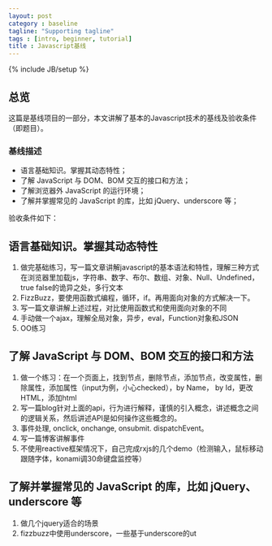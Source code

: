 ```yaml
---
layout: post
category : baseline
tagline: "Supporting tagline"
tags : [intro, beginner, tutorial]
title : Javascript基线
---
```

{% include JB/setup %}

## 总览

这篇是基线项目的一部分，本文讲解了基本的Javascript技术的基线及验收条件（即题目）。

### 基线描述

* 语言基础知识。掌握其动态特性；
* 了解 JavaScript 与 DOM、BOM 交互的接口和方法；
* 了解浏览器外 JavaScript 的运行环境；
* 了解并掌握常见的 JavaScript 的库，比如 jQuery、underscore 等；

验收条件如下：

## 语言基础知识。掌握其动态特性

1. 做完基础练习，写一篇文章讲解javascript的基本语法和特性，理解三种方式在浏览器里加载js，字符串、数字、布尔、数组、对象、Null、Undefined，true false的诡异之处，多行文本
2. FizzBuzz，要使用函数式编程，循环，if。再用面向对象的方式解决一下。
3. 写一篇文章讲解上述过程，对比使用函数式和使用面向对象的不同
4. 手动做一个ajax，理解全局对象，异步，eval，Function对象和JSON
5. OO练习

## 了解 JavaScript 与 DOM、BOM 交互的接口和方法

1. 做一个练习：在一个页面上，找到节点，删除节点，添加节点，改变属性，删除属性，添加属性（input为例，小心checked），by Name， by Id，更改HTML，添加html
2. 写一篇blog针对上面的api，行为进行解释，谨慎的引入概念，讲述概念之间的逻辑关系，然后讲述API是如何操作这些概念的。
3. 事件处理, onclick, onchange, onsubmit. dispatchEvent。
4. 写一篇博客讲解事件
5. 不使用reactive框架情况下，自己完成rxjs的几个demo（检测输入，鼠标移动跟随字体，konami调30命键盘监控等）

## 了解并掌握常见的 JavaScript 的库，比如 jQuery、underscore 等

1. 做几个jquery适合的场景
2. fizzbuzz中使用underscore，一些基于underscore的ut

